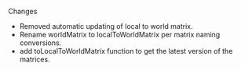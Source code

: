 Changes
- Removed automatic updating of local to world matrix.
- Rename worldMatrix to localToWorldMatrix per matrix naming conversions.
- add toLocalToWorldMatrix function to get the latest version of the matrices.

